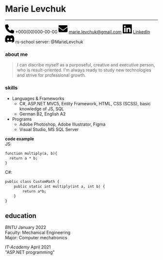 # **Marie Levchuk**
***************************

![Phone](icons/phone.png) +000(00)000-00-00
![E-mail](icons/mail.png) marie.levchuk@gmail.com
![Linkedin](icons/linkedin.png) [LinkedIn](https://www.linkedin.com/in/marie-levchuk/)
![Discord](icons/discord.png) rs-school server: @MarieLevchuk

### about me
> I can discribe myself as a purposeful, creative and executive person, who is result-oriented.
I'm always ready to study new technologies and strive for professional growth.

### skills
* Languages & Frameworks
   - C#, ASP.NET MVC5, Entity Framework, HTML, CSS (SCSS), basic knowledge of JS, SQL
   - German B2, English A2
*  Programs
   - Adobe Photoshop, Adobe Illustrator, Figma
   - Visual Studio, MS SQL Server   

**code example**\
JS:
```
function multiply(a, b){
  return a * b;
}
```
C#:
```
public class CustomMath {
    public static int multiply(int a, int b) {
        return a*b;
    }
}
```
## education
  *BNTU* January 2022\
  Faculty: Mechanical Engineering\
  Major: Computer mechatronics


  *IT-Academy* April 2021\
  "ASP.NET programming"
